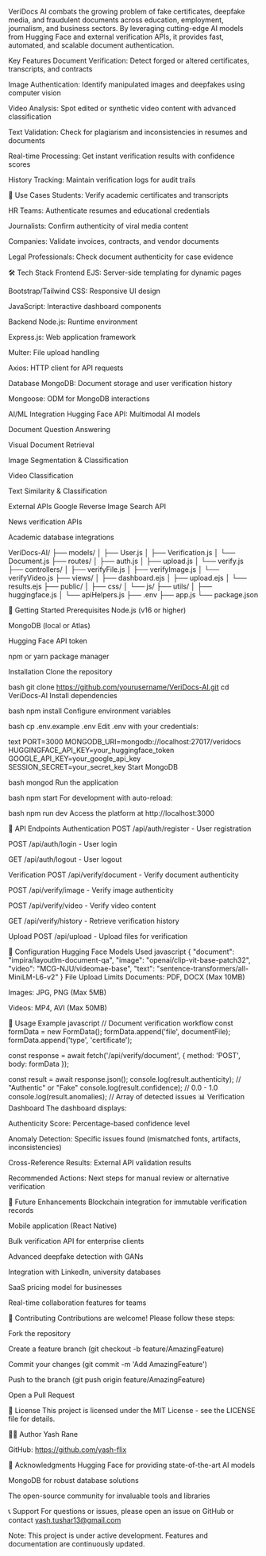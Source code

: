 VeriDocs AI combats the growing problem of fake certificates, deepfake media, and fraudulent documents across education, employment, journalism, and business sectors. By leveraging cutting-edge AI models from Hugging Face and external verification APIs, it provides fast, automated, and scalable document authentication.

Key Features
Document Verification: Detect forged or altered certificates, transcripts, and contracts

Image Authentication: Identify manipulated images and deepfakes using computer vision

Video Analysis: Spot edited or synthetic video content with advanced classification

Text Validation: Check for plagiarism and inconsistencies in resumes and documents

Real-time Processing: Get instant verification results with confidence scores

History Tracking: Maintain verification logs for audit trails

🎯 Use Cases
Students: Verify academic certificates and transcripts

HR Teams: Authenticate resumes and educational credentials

Journalists: Confirm authenticity of viral media content

Companies: Validate invoices, contracts, and vendor documents

Legal Professionals: Check document authenticity for case evidence

🛠️ Tech Stack
Frontend
EJS: Server-side templating for dynamic pages

Bootstrap/Tailwind CSS: Responsive UI design

JavaScript: Interactive dashboard components

Backend
Node.js: Runtime environment

Express.js: Web application framework

Multer: File upload handling

Axios: HTTP client for API requests

Database
MongoDB: Document storage and user verification history

Mongoose: ODM for MongoDB interactions

AI/ML Integration
Hugging Face API: Multimodal AI models

Document Question Answering

Visual Document Retrieval

Image Segmentation & Classification

Video Classification

Text Similarity & Classification

External APIs
Google Reverse Image Search API

News verification APIs

Academic database integrations

VeriDocs-AI/
├── models/
│   ├── User.js
│   ├── Verification.js
│   └── Document.js
├── routes/
│   ├── auth.js
│   ├── upload.js
│   └── verify.js
├── controllers/
│   ├── verifyFile.js
│   ├── verifyImage.js
│   └── verifyVideo.js
├── views/
│   ├── dashboard.ejs
│   ├── upload.ejs
│   └── results.ejs
├── public/
│   ├── css/
│   └── js/
├── utils/
│   ├── huggingface.js
│   └── apiHelpers.js
├── .env
├── app.js
└── package.json

🚀 Getting Started
Prerequisites
Node.js (v16 or higher)

MongoDB (local or Atlas)

Hugging Face API token

npm or yarn package manager

Installation
Clone the repository

bash
git clone https://github.com/yourusername/VeriDocs-AI.git
cd VeriDocs-AI
Install dependencies

bash
npm install
Configure environment variables

bash
cp .env.example .env
Edit .env with your credentials:

text
PORT=3000
MONGODB_URI=mongodb://localhost:27017/veridocs
HUGGINGFACE_API_KEY=your_huggingface_token
GOOGLE_API_KEY=your_google_api_key
SESSION_SECRET=your_secret_key
Start MongoDB

bash
mongod
Run the application

bash
npm start
For development with auto-reload:

bash
npm run dev
Access the platform at http://localhost:3000

📝 API Endpoints
Authentication
POST /api/auth/register - User registration

POST /api/auth/login - User login

GET /api/auth/logout - User logout

Verification
POST /api/verify/document - Verify document authenticity

POST /api/verify/image - Verify image authenticity

POST /api/verify/video - Verify video content

GET /api/verify/history - Retrieve verification history

Upload
POST /api/upload - Upload files for verification

🔧 Configuration
Hugging Face Models Used
javascript
{
  "document": "impira/layoutlm-document-qa",
  "image": "openai/clip-vit-base-patch32",
  "video": "MCG-NJU/videomae-base",
  "text": "sentence-transformers/all-MiniLM-L6-v2"
}
File Upload Limits
Documents: PDF, DOCX (Max 10MB)

Images: JPG, PNG (Max 5MB)

Videos: MP4, AVI (Max 50MB)

🎨 Usage Example
javascript
// Document verification workflow
const formData = new FormData();
formData.append('file', documentFile);
formData.append('type', 'certificate');

const response = await fetch('/api/verify/document', {
  method: 'POST',
  body: formData
});

const result = await response.json();
console.log(result.authenticity); // "Authentic" or "Fake"
console.log(result.confidence); // 0.0 - 1.0
console.log(result.anomalies); // Array of detected issues
📊 Verification Dashboard
The dashboard displays:

Authenticity Score: Percentage-based confidence level

Anomaly Detection: Specific issues found (mismatched fonts, artifacts, inconsistencies)

Cross-Reference Results: External API validation results

Recommended Actions: Next steps for manual review or alternative verification

🌟 Future Enhancements
 Blockchain integration for immutable verification records

 Mobile application (React Native)

 Bulk verification API for enterprise clients

 Advanced deepfake detection with GANs

 Integration with LinkedIn, university databases

 SaaS pricing model for businesses

 Real-time collaboration features for teams

🤝 Contributing
Contributions are welcome! Please follow these steps:

Fork the repository

Create a feature branch (git checkout -b feature/AmazingFeature)

Commit your changes (git commit -m 'Add AmazingFeature')

Push to the branch (git push origin feature/AmazingFeature)

Open a Pull Request

📄 License
This project is licensed under the MIT License - see the LICENSE file for details.

👨‍💻 Author
Yash Rane

GitHub: https://github.com/yash-flix


🙏 Acknowledgments
Hugging Face for providing state-of-the-art AI models

MongoDB for robust database solutions

The open-source community for invaluable tools and libraries

📞 Support
For questions or issues, please open an issue on GitHub or contact yash.tushar13@gmail.com

Note: This project is under active development. Features and documentation are continuously updated.
